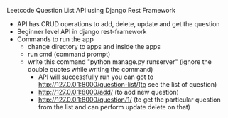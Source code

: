 Leetcode Question List API using Django Rest Framework
  - API has CRUD operations to add, delete, update and get the question
  - Beginner level API in django rest-framework
  - Commands to run the app
      - change directory to apps and inside the apps
      - run cmd (command prompt)
      - write this command "python manage.py runserver"       (ignore the double quotes while writing the command)
        - API will successfully run you can got to http://127.0.0.1:8000/question-list/(to see the list of question)
        - http://127.0.0.1:8000/add/  (to add new question)
        - http://127.0.0.1:8000/question/1/ (to get the particular question from the list and can perform update delete on that)
      
